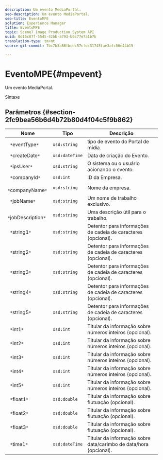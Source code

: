 ```yaml
---
description: Um evento MediaPortal.
seo-description: Um evento MediaPortal.
seo-title: EventoMPE
solution: Experience Manager
title: EventoMPE
topic: Scene7 Image Production System API
uuid: 0d15c07f-5545-42bb-a793-b6c77e7a1b7b
translation-type: tm+mt
source-git-commit: 7bc7b3a86fbcdc57cfdc31745fae3afc06e44b15

---
```



# EventoMPE{#mpevent}

Um evento MediaPortal.

Sintaxe

## Parâmetros {#section-2fc9bea56b6d4b72b80d4f04c5f9b862}

| Nome | Tipo | Descrição |
|---|---|---|
| ` *`eventType`*` | `xsd:string` | tipo de evento do Portal de mídia. |
| ` *`createDate`*` | `xsd:dateTime` | Data de criação do Evento. |
| ` *`ipsUser`*` | `xsd:string` | O sistema ou o usuário acionando o evento. |
| ` *`companyId`*` | `xsd:int` | ID da Empresa. |
| ` *`companyName`*` | `xsd:string` | Nome da empresa. |
| ` *`jobName`*` | `xsd:string` | Um nome de trabalho exclusivo. |
| ` *`jobDescription`*` | `xsd:string` | Uma descrição útil para o trabalho. |
| ` *`string1`*` | `xsd:string` | Detentor para informações de cadeia de caracteres (opcional). |
| ` *`string2`*` | `xsd:string` | Detentor para informações de cadeia de caracteres (opcional). |
| ` *`string3`*` | `xsd:string` | Detentor para informações de cadeia de caracteres (opcional). |
| ` *`string4`*` | `xsd:string` | Detentor para informações de cadeia de caracteres (opcional). |
| ` *`string5`*` | `xsd:string` | Detentor para informações de cadeia de caracteres (opcional). |
| ` *`int1`*` | `xsd:int` | Titular da informação sobre números inteiros (opcional). |
| ` *`int2`*` | `xsd:int` | Titular da informação sobre números inteiros (opcional). |
| ` *`int3`*` | `xsd:int` | Titular da informação sobre números inteiros (opcional). |
| ` *`int4`*` | `xsd:int` | Titular da informação sobre números inteiros (opcional). |
| ` *`int5`*` | `xsd:int` | Titular da informação sobre números inteiros (opcional). |
| ` *`float1`*` | `xsd:double` | Titular da informação sobre flutuação (opcional). |
| ` *`float2`*` | `xsd:double` | Titular da informação sobre flutuação (opcional). |
| ` *`float3`*` | `xsd:double` | Titular da informação sobre flutuação (opcional). |
| ` *`time1`*` | `xsd:dateTime` | Titular da informação sobre data/carimbo de data/hora (opcional). |

